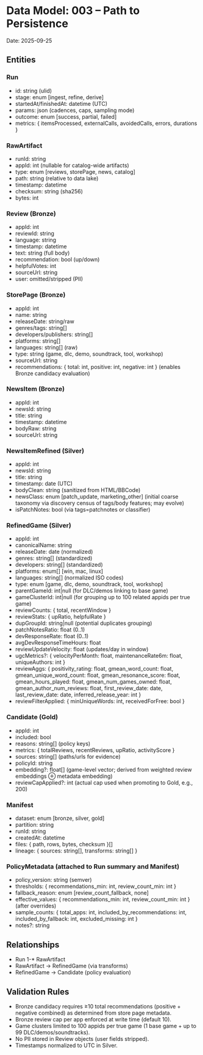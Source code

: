 # Data Model: 003 – Path to Persistence

Date: 2025-09-25

## Entities

### Run
- id: string (ulid)
- stage: enum [ingest, refine, derive]
- startedAt/finishedAt: datetime (UTC)
- params: json (cadences, caps, sampling mode)
- outcome: enum [success, partial, failed]
- metrics: { itemsProcessed, externalCalls, avoidedCalls, errors, durations }

### RawArtifact
- runId: string
- appId: int (nullable for catalog-wide artifacts)
- type: enum [reviews, storePage, news, catalog]
- path: string (relative to data lake)
- timestamp: datetime
- checksum: string (sha256)
- bytes: int

### Review (Bronze)
- appId: int
- reviewId: string
- language: string
- timestamp: datetime
- text: string (full body)
- recommendation: bool (up/down)
- helpfulVotes: int
- sourceUrl: string
- user: omitted/stripped (PII)

### StorePage (Bronze)
- appId: int
- name: string
- releaseDate: string/raw
- genres/tags: string[]
- developers/publishers: string[]
- platforms: string[]
- languages: string[] (raw)
- type: string (game, dlc, demo, soundtrack, tool, workshop)
- sourceUrl: string
- recommendations: { total: int, positive: int, negative: int } (enables Bronze candidacy evaluation)

### NewsItem (Bronze)
- appId: int
- newsId: string
- title: string
- timestamp: datetime
- bodyRaw: string
- sourceUrl: string
  
### NewsItemRefined (Silver)
- appId: int
- newsId: string
- title: string
- timestamp: date (UTC)
- bodyClean: string (sanitized from HTML/BBCode)
- newsClass: enum [patch_update, marketing_other] (initial coarse taxonomy via discovery census of tags/body features; may evolve)
- isPatchNotes: bool (via tags=patchnotes or classifier)

### RefinedGame (Silver)
- appId: int
- canonicalName: string
- releaseDate: date (normalized)
- genres: string[] (standardized)
- developers: string[] (standardized)
- platforms: enum[] [win, mac, linux]
- languages: string[] (normalized ISO codes)
- type: enum [game, dlc, demo, soundtrack, tool, workshop]
- parentGameId: int|null (for DLC/demos linking to base game)
- gameClusterId: int|null (for grouping up to 100 related appids per true game)
- reviewCounts: { total, recentWindow }
- reviewStats: { upRatio, helpfulRate }
- dupGroupId: string|null (potential duplicates grouping)
 - patchNotesRatio: float (0..1)
 - devResponseRate: float (0..1)
 - avgDevResponseTimeHours: float
 - reviewUpdateVelocity: float (updates/day in window)
 - ugcMetrics?: { velocityPerMonth: float, maintenanceRate6m: float, uniqueAuthors: int }
 - reviewAggs: {
		positivity_rating: float,
		gmean_word_count: float,
		gmean_unique_word_count: float,
		gmean_resonance_score: float,
		gmean_hours_played: float,
		gmean_num_games_owned: float,
		gmean_author_num_reviews: float,
		first_review_date: date,
		last_review_date: date,
		inferred_release_year: int
	}
 - reviewFilterApplied: { minUniqueWords: int, receivedForFree: bool }

### Candidate (Gold)
- appId: int
- included: bool
- reasons: string[] (policy keys)
- metrics: { totalReviews, recentReviews, upRatio, activityScore }
- sources: string[] (paths/urls for evidence)
- policyId: string
 - embedding?: float[] (game-level vector; derived from weighted review embeddings ⊕ metadata embedding)
 - reviewCapApplied?: int (actual cap used when promoting to Gold, e.g., 200)

### Manifest
- dataset: enum [bronze, silver, gold]
- partition: string
- runId: string
- createdAt: datetime
- files: { path, rows, bytes, checksum }[]
- lineage: { sources: string[], transforms: string[] }

### PolicyMetadata (attached to Run summary and Manifest)
- policy_version: string (semver)
- thresholds: { recommendations_min: int, review_count_min: int }
- fallback_reason: enum [review_count_fallback, none]
- effective_values: { recommendations_min: int, review_count_min: int } (after overrides)
- sample_counts: { total_apps: int, included_by_recommendations: int, included_by_fallback: int, excluded_missing: int }
- notes?: string

## Relationships
- Run 1-* RawArtifact
- RawArtifact -> RefinedGame (via transforms)
- RefinedGame -> Candidate (policy evaluation)

## Validation Rules
- Bronze candidacy requires ≥10 total recommendations (positive + negative combined) as determined from store page metadata.
- Bronze review cap per app enforced at write time (default 10).
- Game clusters limited to 100 appids per true game (1 base game + up to 99 DLC/demos/soundtracks).
- No PII stored in Review objects (user fields stripped).
- Timestamps normalized to UTC in Silver.
